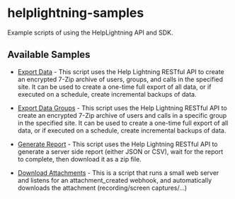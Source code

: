 # helplightning-samples
Example scripts of using the HelpLightning API and SDK.

## Available Samples
- [Export Data](export-data) - This script uses the Help Lightning RESTful API to create an encrypted 7-Zip archive of users, groups, and calls in the specified site. It can be used to create a one-time full export of all data, or if executed on a schedule, create incremental backups of data.

- [Export Data Groups](export-data-groups) - This script uses the Help Lightning RESTful API to create an encrypted 7-Zip archive of users and calls in a specific group in the specified site. It can be used to create a one-time full export of all data, or if executed on a schedule, create incremental backups of data.

- [Generate Report](generate-report) - This script uses the Help Lightning RESTful API to generate a server side report (either JSON or CSV), wait for the report to complete, then download it as a zip file.

- [Download Attachments](download-attachments) - This is a script that runs a small web server and listens for an attachment_created webhook, and automatically downloads the attachment (recording/screen captures/...)
